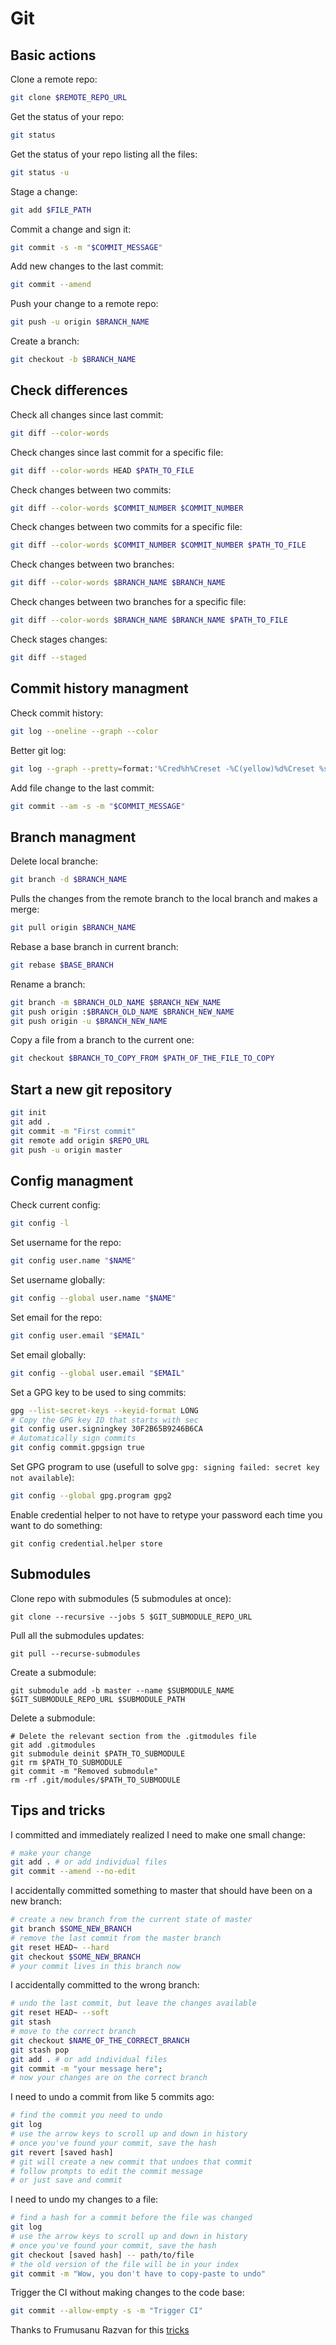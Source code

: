 # Git

## Basic actions

Clone a remote repo:

```bash
git clone $REMOTE_REPO_URL
```

Get the status of your repo:

```bash
git status
```

Get the status of your repo listing all the files:

```bash
git status -u
```

Stage a change:

```bash
git add $FILE_PATH
```

Commit a change and sign it:

```bash
git commit -s -m "$COMMIT_MESSAGE"
```

Add new changes to the last commit:

```bash
git commit --amend
```

Push your change to a remote repo:

```bash
git push -u origin $BRANCH_NAME
```

Create a branch:

```bash
git checkout -b $BRANCH_NAME
```

## Check differences

Check all changes since last commit:

```bash
git diff --color-words
```

Check changes since last commit for a specific file:

```bash
git diff --color-words HEAD $PATH_TO_FILE
```

Check changes between two commits:

```bash
git diff --color-words $COMMIT_NUMBER $COMMIT_NUMBER
```

Check changes between two commits for a specific file:

```bash
git diff --color-words $COMMIT_NUMBER $COMMIT_NUMBER $PATH_TO_FILE
```

Check changes between two branches:

```bash
git diff --color-words $BRANCH_NAME $BRANCH_NAME
```

Check changes between two branches for a specific file:

```bash
git diff --color-words $BRANCH_NAME $BRANCH_NAME $PATH_TO_FILE
```

Check stages changes:

```bash
git diff --staged
```

## Commit history managment

Check commit history:

```bash
git log --oneline --graph --color
```

Better git log:

```bash
git log --graph --pretty=format:'%Cred%h%Creset -%C(yellow)%d%Creset %s %Cgreen(%cr) %C(bold blue)<%an>%Creset' --abbrev-commit"
```

Add file change to the last commit:

```bash
git commit --am -s -m "$COMMIT_MESSAGE"
```

## Branch managment

Delete local branche:

```bash
git branch -d $BRANCH_NAME
```

Pulls the changes from the remote branch to the local branch and makes a merge:

```bash
git pull origin $BRANCH_NAME
```

Rebase a base branch in current branch:

```bash
git rebase $BASE_BRANCH
```

Rename a branch:

```bash
git branch -m $BRANCH_OLD_NAME $BRANCH_NEW_NAME
git push origin :$BRANCH_OLD_NAME $BRANCH_NEW_NAME
git push origin -u $BRANCH_NEW_NAME
```

Copy a file from a branch to the current one:

```bash
git checkout $BRANCH_TO_COPY_FROM $PATH_OF_THE_FILE_TO_COPY
```

## Start a new git repository

```bash
git init
git add .
git commit -m "First commit"
git remote add origin $REPO_URL
git push -u origin master
```

## Config managment

Check current config:

```bash
git config -l
```

Set username for the repo:

```bash
git config user.name "$NAME"
```

Set username globally:

```bash
git config --global user.name "$NAME"
```

Set email for the repo:

```bash
git config user.email "$EMAIL"
```

Set email globally:

```bash
git config --global user.email "$EMAIL"
```

Set a GPG key to be used to sing commits:

```bash
gpg --list-secret-keys --keyid-format LONG
# Copy the GPG key ID that starts with sec
git config user.signingkey 30F2B65B9246B6CA
# Automatically sign commits
git config commit.gpgsign true
```

Set GPG program to use (usefull to solve `gpg: signing failed: secret key not available`):

```bash
git config --global gpg.program gpg2
```

Enable credential helper to not have to retype your password each time you want to do something:

```
git config credential.helper store 
```

## Submodules

Clone repo with submodules (5 submodules at once):

```
git clone --recursive --jobs 5 $GIT_SUBMODULE_REPO_URL
```

Pull all the submodules updates:

```
git pull --recurse-submodules
```

Create a submodule:

```
git submodule add -b master --name $SUBMODULE_NAME $GIT_SUBMODULE_REPO_URL $SUBMODULE_PATH
```

Delete a submodule:

```
# Delete the relevant section from the .gitmodules file
git add .gitmodules
git submodule deinit $PATH_TO_SUBMODULE
git rm $PATH_TO_SUBMODULE
git commit -m "Removed submodule"
rm -rf .git/modules/$PATH_TO_SUBMODULE
```

## Tips and tricks

I committed and immediately realized I need to make one small change:

```bash
# make your change
git add . # or add individual files
git commit --amend --no-edit
```

I accidentally committed something to master that should have been on a new branch:

```bash
# create a new branch from the current state of master
git branch $SOME_NEW_BRANCH
# remove the last commit from the master branch
git reset HEAD~ --hard
git checkout $SOME_NEW_BRANCH
# your commit lives in this branch now
```

I accidentally committed to the wrong branch:

```bash
# undo the last commit, but leave the changes available
git reset HEAD~ --soft
git stash
# move to the correct branch
git checkout $NAME_OF_THE_CORRECT_BRANCH
git stash pop
git add . # or add individual files
git commit -m "your message here";
# now your changes are on the correct branch
```

I need to undo a commit from like 5 commits ago:

```bash
# find the commit you need to undo
git log
# use the arrow keys to scroll up and down in history
# once you've found your commit, save the hash
git revert [saved hash]
# git will create a new commit that undoes that commit
# follow prompts to edit the commit message
# or just save and commit
```

I need to undo my changes to a file:

```bash
# find a hash for a commit before the file was changed
git log
# use the arrow keys to scroll up and down in history
# once you've found your commit, save the hash
git checkout [saved hash] -- path/to/file
# the old version of the file will be in your index
git commit -m "Wow, you don't have to copy-paste to undo"
```

Trigger the CI without making changes to the code base:

```bash
git commit --allow-empty -s -m "Trigger CI"
```

Thanks to Frumusanu Razvan for this [tricks](https://medium.com/faun/stop-headaches-from-git-3829210d2a31)
